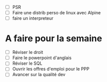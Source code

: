 - [ ] PSR
- [ ] Faire une distrib perso de linux avec Alpine
- [ ] faire un interpreteur

# A faire pour la semaine

- [ ] Réviser le droit
- [ ] Faire le powerpoint d'anglais
- [ ] Réviser le SQL
- [ ] Ouvrir les offres d'emploi pour le PPP
- [ ] Avancer sur la qualité dev